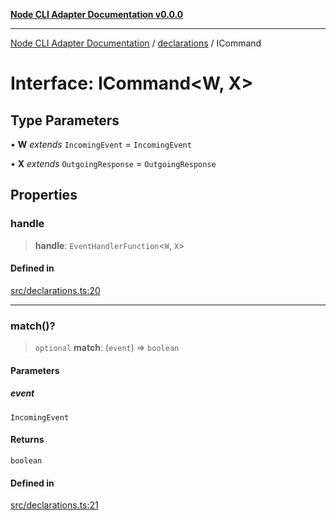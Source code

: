 [**Node CLI Adapter Documentation v0.0.0**](../../README.md)

***

[Node CLI Adapter Documentation](../../modules.md) / [declarations](../README.md) / ICommand

# Interface: ICommand\<W, X\>

## Type Parameters

• **W** *extends* `IncomingEvent` = `IncomingEvent`

• **X** *extends* `OutgoingResponse` = `OutgoingResponse`

## Properties

### handle

> **handle**: `EventHandlerFunction`\<`W`, `X`\>

#### Defined in

[src/declarations.ts:20](https://github.com/stonemjs/node-cli-adapter/blob/51fcc01bbd0eb589538cce80e62e720559e5481a/src/declarations.ts#L20)

***

### match()?

> `optional` **match**: (`event`) => `boolean`

#### Parameters

##### event

`IncomingEvent`

#### Returns

`boolean`

#### Defined in

[src/declarations.ts:21](https://github.com/stonemjs/node-cli-adapter/blob/51fcc01bbd0eb589538cce80e62e720559e5481a/src/declarations.ts#L21)
